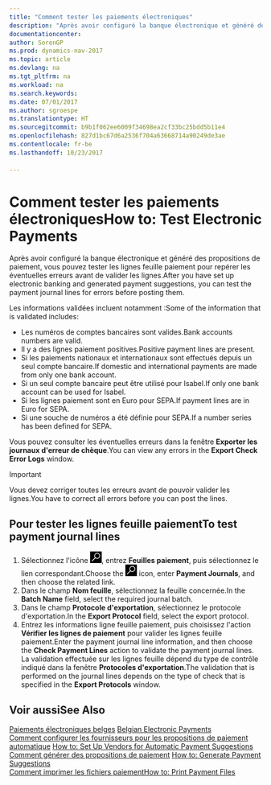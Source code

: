 ```yaml
---
title: "Comment tester les paiements électroniques"
description: "Après avoir configuré la banque électronique et généré des propositions de paiement, vous pouvez tester les lignes feuille paiement pour repérer les éventuelles erreurs avant de valider les lignes."
documentationcenter: 
author: SorenGP
ms.prod: dynamics-nav-2017
ms.topic: article
ms.devlang: na
ms.tgt_pltfrm: na
ms.workload: na
ms.search.keywords: 
ms.date: 07/01/2017
ms.author: sgroespe
ms.translationtype: HT
ms.sourcegitcommit: b9b1f062ee6009f34698ea2cf33bc25bdd5b11e4
ms.openlocfilehash: 827d1bc67d6a2536f704a63668714a90249de3ae
ms.contentlocale: fr-be
ms.lasthandoff: 10/23/2017

---
```

# <a name="how-to-test-electronic-payments"></a><span data-ttu-id="79593-103">Comment tester les paiements électroniques</span><span class="sxs-lookup"><span data-stu-id="79593-103">How to: Test Electronic Payments</span></span>
<span data-ttu-id="79593-104">Après avoir configuré la banque électronique et généré des propositions de paiement, vous pouvez tester les lignes feuille paiement pour repérer les éventuelles erreurs avant de valider les lignes.</span><span class="sxs-lookup"><span data-stu-id="79593-104">After you have set up electronic banking and generated payment suggestions, you can test the payment journal lines for errors before posting them.</span></span>  

<span data-ttu-id="79593-105">Les informations validées incluent notamment :</span><span class="sxs-lookup"><span data-stu-id="79593-105">Some of the information that is validated includes:</span></span>  

- <span data-ttu-id="79593-106">Les numéros de comptes bancaires sont valides.</span><span class="sxs-lookup"><span data-stu-id="79593-106">Bank accounts numbers are valid.</span></span>  
- <span data-ttu-id="79593-107">Il y a des lignes paiement positives.</span><span class="sxs-lookup"><span data-stu-id="79593-107">Positive payment lines are present.</span></span>  
- <span data-ttu-id="79593-108">Si les paiements nationaux et internationaux sont effectués depuis un seul compte bancaire.</span><span class="sxs-lookup"><span data-stu-id="79593-108">If domestic and international payments are made from only one bank account.</span></span>  
- <span data-ttu-id="79593-109">Si un seul compte bancaire peut être utilisé pour Isabel.</span><span class="sxs-lookup"><span data-stu-id="79593-109">If only one bank account can be used for Isabel.</span></span>  
- <span data-ttu-id="79593-110">Si les lignes paiement sont en Euro pour SEPA.</span><span class="sxs-lookup"><span data-stu-id="79593-110">If payment lines are in Euro for SEPA.</span></span>  
- <span data-ttu-id="79593-111">Si une souche de numéros a été définie pour SEPA.</span><span class="sxs-lookup"><span data-stu-id="79593-111">If a number series has been defined for SEPA.</span></span>  

<span data-ttu-id="79593-112">Vous pouvez consulter les éventuelles erreurs dans la fenêtre **Exporter les journaux d'erreur de chèque**.</span><span class="sxs-lookup"><span data-stu-id="79593-112">You can view any errors in the **Export Check Error Logs** window.</span></span>  

> [!IMPORTANT]  
>  <span data-ttu-id="79593-113">Vous devez corriger toutes les erreurs avant de pouvoir valider les lignes.</span><span class="sxs-lookup"><span data-stu-id="79593-113">You have to correct all errors before you can post the lines.</span></span>  

## <a name="to-test-payment-journal-lines"></a><span data-ttu-id="79593-114">Pour tester les lignes feuille paiement</span><span class="sxs-lookup"><span data-stu-id="79593-114">To test payment journal lines</span></span>  

1.  <span data-ttu-id="79593-115">Sélectionnez l'icône ![Rechercher une page ou un état](../../media/ui-search/search_small.png "icône Rechercher une page ou un état"), entrez **Feuilles paiement**, puis sélectionnez le lien correspondant.</span><span class="sxs-lookup"><span data-stu-id="79593-115">Choose the ![Search for Page or Report](../../media/ui-search/search_small.png "Search for Page or Report icon") icon, enter **Payment Journals**, and then choose the related link.</span></span>  
2.  <span data-ttu-id="79593-116">Dans le champ **Nom feuille**, sélectionnez la feuille concernée.</span><span class="sxs-lookup"><span data-stu-id="79593-116">In the **Batch Name** field, select the required journal batch.</span></span>  
3.  <span data-ttu-id="79593-117">Dans le champ **Protocole d'exportation**, sélectionnez le protocole d'exportation.</span><span class="sxs-lookup"><span data-stu-id="79593-117">In the **Export Protocol** field, select the export protocol.</span></span>  
4.  <span data-ttu-id="79593-118">Entrez les informations ligne feuille paiement, puis choisissez l'action **Vérifier les lignes de paiement** pour valider les lignes feuille paiement.</span><span class="sxs-lookup"><span data-stu-id="79593-118">Enter the payment journal line information, and then choose the **Check Payment Lines** action to validate the payment journal lines.</span></span> <span data-ttu-id="79593-119">La validation effectuée sur les lignes feuille dépend du type de contrôle indiqué dans la fenêtre **Protocoles d'exportation**.</span><span class="sxs-lookup"><span data-stu-id="79593-119">The validation that is performed on the journal lines depends on the type of check that is specified in the **Export Protocols** window.</span></span>  

## <a name="see-also"></a><span data-ttu-id="79593-120">Voir aussi</span><span class="sxs-lookup"><span data-stu-id="79593-120">See Also</span></span>  
 <span data-ttu-id="79593-121">[Paiements électroniques belges](belgian-electronic-payments.md) </span><span class="sxs-lookup"><span data-stu-id="79593-121">[Belgian Electronic Payments](belgian-electronic-payments.md) </span></span>  
 <span data-ttu-id="79593-122">[Comment configurer les fournisseurs pour les propositions de paiement automatique](how-to-set-up-vendors-for-automatic-payment-suggestions.md) </span><span class="sxs-lookup"><span data-stu-id="79593-122">[How to: Set Up Vendors for Automatic Payment Suggestions](how-to-set-up-vendors-for-automatic-payment-suggestions.md) </span></span>  
 <span data-ttu-id="79593-123">[Comment générer des propositions de paiement](how-to-generate-payment-suggestions.md) </span><span class="sxs-lookup"><span data-stu-id="79593-123">[How to: Generate Payment Suggestions](how-to-generate-payment-suggestions.md) </span></span>  
 [<span data-ttu-id="79593-124">Comment imprimer les fichiers paiement</span><span class="sxs-lookup"><span data-stu-id="79593-124">How to: Print Payment Files</span></span>](how-to-print-payment-files.md)

